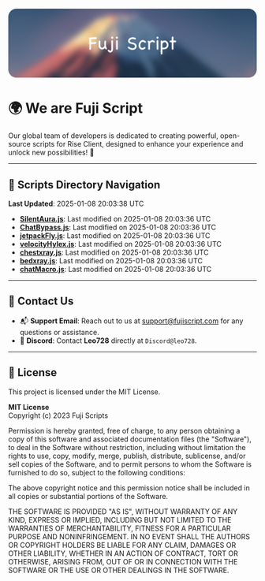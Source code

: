![Banner](.github/b.webp)

# 🌍 **We are Fuji Script**

Our global team of developers is dedicated to creating powerful, open-source scripts for Rise Client, designed to enhance your experience and unlock new possibilities! 🌟

---
<!-- SCRIPTS_NAVIGATION_START -->
## 📂 **Scripts Directory Navigation**

**Last Updated**: 2025-01-08 20:03:38 UTC

- **[SilentAura.js](scripts/SilentAura.js)**: Last modified on 2025-01-08 20:03:36 UTC
- **[ChatBypass.js](scripts/ChatBypass.js)**: Last modified on 2025-01-08 20:03:36 UTC
- **[jetpackFly.js](scripts/jetpackFly.js)**: Last modified on 2025-01-08 20:03:36 UTC
- **[velocityHylex.js](scripts/velocityHylex.js)**: Last modified on 2025-01-08 20:03:36 UTC
- **[chestxray.js](scripts/chestxray.js)**: Last modified on 2025-01-08 20:03:36 UTC
- **[bedxray.js](scripts/bedxray.js)**: Last modified on 2025-01-08 20:03:36 UTC
- **[chatMacro.js](scripts/chatMacro.js)**: Last modified on 2025-01-08 20:03:36 UTC

<!-- SCRIPTS_NAVIGATION_END -->

---

## 💬 **Contact Us**  
- 📬 **Support Email**: Reach out to us at [support@fujiscript.com](mailto:support@fujiscript.com) for any questions or assistance.  
- 💬 **Discord**: Contact **Leo728** directly at `Discord@leo728`.

---

## 📜 **License**

This project is licensed under the MIT License.  

**MIT License**  
Copyright (c) 2023 Fuji Scripts  

Permission is hereby granted, free of charge, to any person obtaining a copy of this software and associated documentation files (the "Software"), to deal in the Software without restriction, including without limitation the rights to use, copy, modify, merge, publish, distribute, sublicense, and/or sell copies of the Software, and to permit persons to whom the Software is furnished to do so, subject to the following conditions:  

The above copyright notice and this permission notice shall be included in all copies or substantial portions of the Software.  

THE SOFTWARE IS PROVIDED "AS IS", WITHOUT WARRANTY OF ANY KIND, EXPRESS OR IMPLIED, INCLUDING BUT NOT LIMITED TO THE WARRANTIES OF MERCHANTABILITY, FITNESS FOR A PARTICULAR PURPOSE AND NONINFRINGEMENT. IN NO EVENT SHALL THE AUTHORS OR COPYRIGHT HOLDERS BE LIABLE FOR ANY CLAIM, DAMAGES OR OTHER LIABILITY, WHETHER IN AN ACTION OF CONTRACT, TORT OR OTHERWISE, ARISING FROM, OUT OF OR IN CONNECTION WITH THE SOFTWARE OR THE USE OR OTHER DEALINGS IN THE SOFTWARE.  
